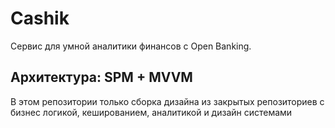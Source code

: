 # Cashik
Сервис для умной аналитики финансов с Open Banking.
## Архитектура: SPM + MVVM
В этом репозитории только сборка дизайна из закрытых репозиториев с бизнес логикой, кешированием, аналитикой и дизайн системами
